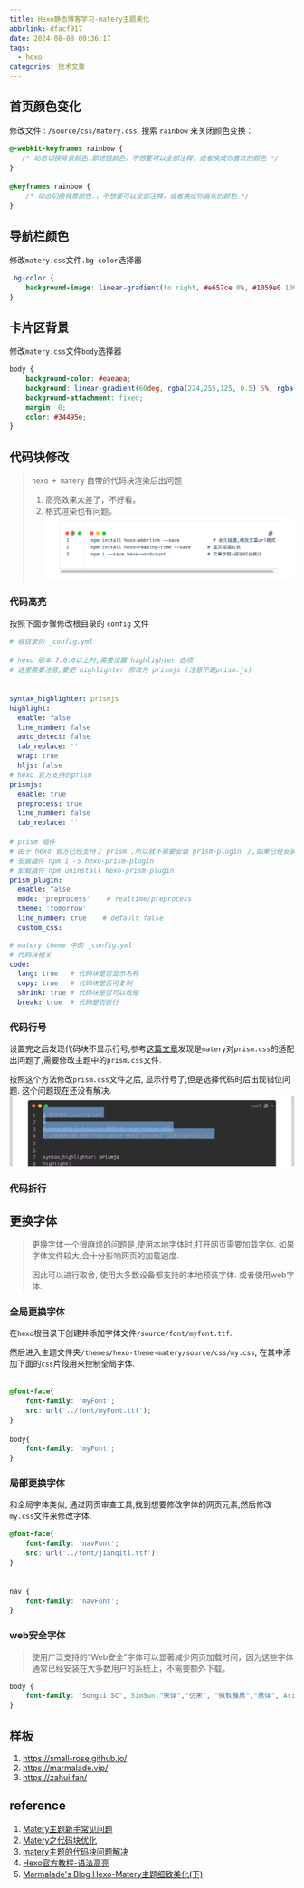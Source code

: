 ```yaml
---
title: Hexo静态博客学习-matery主题美化
abbrlink: dfacf917
date: 2024-08-08 00:36:17
tags:
  - hexo
categories: 技术文章
---
```


## 首页颜色变化

修改文件 : `/source/css/matery.css`, 搜索 `rainbow` 来关闭颜色变换：
```css
@-webkit-keyframes rainbow {
   /* 动态切换背景颜色.即滤镜颜色，不想要可以全部注释，或者换成你喜欢的颜色 */
}

@keyframes rainbow {
    /* 动态切换背景颜色.，不想要可以全部注释，或者换成你喜欢的颜色 */
}
```

## 导航栏颜色

修改`matery.css`文件`.bg-color`选择器

```css
.bg-color {
    background-image: linear-gradient(to right, #e657ce 0%, #1059e0 100%);
}
```


## 卡片区背景

修改`matery.css`文件`body`选择器

```css
body { 
    background-color: #eaeaea; 
    background: linear-gradient(60deg, rgba(224,255,125, 0.5) 5%, rgba(0, 228, 255, 0.35)) 0% 0% / cover;
    background-attachment: fixed; 
    margin: 0; 
    color: #34495e; 
}
```



## 代码块修改

> `hexo + matery` 自带的代码块渲染后出问题
> 1.  高亮效果太差了，不好看。
> 2. 格式渲染也有问题。
![](https://raw.githubusercontent.com/sustcsugar/picgo/main/img/202408081052616.png)

### 代码高亮

按照下面步骤修改根目录的 `config` 文件

```yml
# 根目录的 _config.yml

# hexo 版本 7.0.0以上时,需要设置 highlighter 选项
# 这里需要注意,要把 highlighter 修改为 prismjs (注意不是prism.js)


syntax_highlighter: prismjs
highlight:
  enable: false
  line_number: false
  auto_detect: false
  tab_replace: ''
  wrap: true
  hljs: false
# hexo 官方支持的prism
prismjs:
  enable: true
  preprocess: true
  line_number: false
  tab_replace: ''

# prism 插件
# 由于 hexo 官方已经支持了 prism ,所以就不需要安装 prism-plugin 了,如果已经安装了,卸载即可
# 安装插件 npm i -S hexo-prism-plugin
# 卸载插件 npm uninstall hexo-prism-plugin
prism_plugin:
  enable: false
  mode: 'preprocess'    # realtime/preprocess
  theme: 'tomorrow'
  line_number: true    # default false
  custom_css: 
```

```yml
# matery theme 中的 _config.yml
# 代码块相关
code:
  lang: true   # 代码块是否显示名称
  copy: true   # 代码块是否可复制
  shrink: true # 代码块是否可以收缩
  break: true  # 代码是否折行
```

### 代码行号

设置完之后发现代码块不显示行号,参考[这篇文章](https://blog.csdn.net/weixin_45453133/article/details/120853394)发现是`matery`对`prism.css`的适配出问题了,需要修改主题中的`prism.css`文件.

按照这个方法修改`prism.css`文件之后, 显示行号了,但是选择代码时后出现错位问题. 这个问题现在还没有解决.
![](https://raw.githubusercontent.com/sustcsugar/picgo/main/img/202408081608464.png)


### 代码折行

## 更换字体

> 更换字体一个很麻烦的问题是,使用本地字体时,打开网页需要加载字体. 如果字体文件较大,会十分影响网页的加载速度.
> 
> 因此可以进行取舍, 使用大多数设备都支持的本地预装字体. 或者使用web字体.


### 全局更换字体

在`hexo`根目录下创建并添加字体文件`/source/font/myfont.ttf`.

然后进入主题文件夹`/themes/hexo-theme-matery/source/css/my.css`, 在其中添加下面的`css`片段用来控制全局字体.

```css

@font-face{
    font-family: 'myFont';
    src: url('../font/myFont.ttf');
}

body{
    font-family: 'myFont';
}

```

### 局部更换字体

和全局字体类似, 通过网页审查工具,找到想要修改字体的网页元素,然后修改`my.css`文件来修改字体.

```css
@font-face{
    font-family: 'navFont';
    src: url('../font/jianqiti.ttf');
}


nav {
    font-family: 'navFont';
}
```

### web安全字体

> 使用广泛支持的“Web安全”字体可以显著减少网页加载时间，因为这些字体通常已经安装在大多数用户的系统上，不需要额外下载。

```css
body {
    font-family: "Songti SC", SimSun,"宋体","仿宋", "微软雅黑","黑体", Arial, Helvetica, sans-serif;
}
```


## 样板
1. https://small-rose.github.io/
2. https://marmalade.vip/
3. https://zahui.fan/

## reference
1. [Matery主题新手常见问题](https://small-rose.github.io/posts/a53a9069.html)
2. [Matery之代码块优化](https://cloud.tencent.com/developer/article/2148822)
3. [matery主题的代码块问题解决](https://www.rewind.show/2020/12/23/BUG%E5%A4%84%E7%90%86/matery%E4%B8%BB%E9%A2%98%E7%9A%84%E4%BB%A3%E7%A0%81%E5%9D%97%E9%97%AE%E9%A2%98%E8%A7%A3%E5%86%B3/)
4. [Hexo官方教程-语法高亮](https://hexo.io/zh-cn/docs/syntax-highlight#PrismJS)
5. [Marmalade's Blog Hexo-Matery主题细致美化(下)](https://marmalade.vip/Materysettings2.html#toc-heading-8)